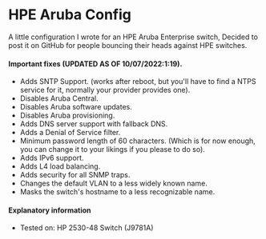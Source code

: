 # HPE Aruba Config

A little configuration I wrote for an HPE Aruba Enterprise switch,
Decided to post it on GitHub for people bouncing their heads against HPE switches.

#### Important fixes (UPDATED AS OF 10/07/2022:1:19).

- Adds SNTP Support. (works after reboot, but you'll have to find a NTPS service for it, normally your provider provides one).
- Disables Aruba Central.
- Disables Aruba software updates.
- Disables Aruba provisioning.
- Adds DNS server support with fallback DNS.
- Adds a Denial of Service filter.
- Minimum password length of 60 characters. (Which is for now enough, you can change it to your likings if you please to do so).
- Adds IPv6 support.
- Adds L4 load balancing.
- Adds security for all SNMP traps.
- Changes the default VLAN to a less widely known name.
- Masks the switch's hostname to a less recognizable name.

#### Explanatory information

- Tested on: HP 2530-48 Switch (J9781A)
